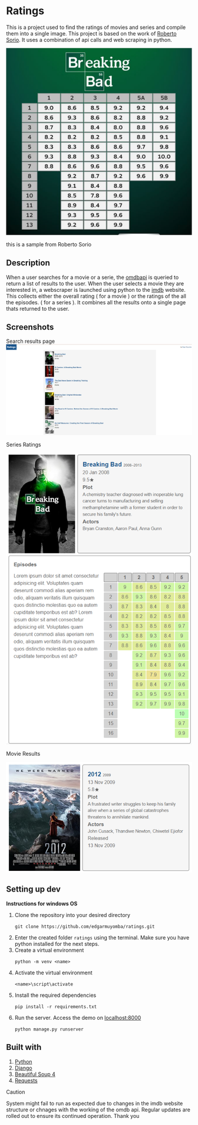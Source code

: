 # Ratings
This is a project used to find the ratings of movies and series and compile them into a single image. This project is based on the work of [Roberto Sorio](https://www.tiktok.com/@robertosorio08).
It uses a combination of api calls and web scraping in python. 

![Sample from robertosorio08](./screenshots/original.png)

this is a sample from Roberto Sorio

## Description
When a user searches for a movie or a serie, the [omdbapi](https://www.omdbapi.com/) is queried to return a list of results to the user.
When the user selects a movie they are interested in, a webscraper is launched using python to the [imdb](https://imdb.com/) website. This collects either the overall rating ( for a movie ) or the ratings of the all the episodes. ( for a series ).
It combines all the results onto a single page thats returned to the user.

## Screenshots
Search results page
![Search Results](./screenshots/searchresults.png)

Series Ratings

![Series Ratings](./screenshots/seriesresults.png)

Movie Results

![Movie Results](./screenshots/movieresults.png)

## Setting up dev
**Instructions for windows OS**
1. Clone the repository into your desired directory
   ```
   git clone https://github.com/edgarmuyomba/ratings.git
   ```
2. Enter the created folder `ratings` using the terminal. Make sure you have python installed for the next steps.
3. Create a virtual environment
   ```
   python -m venv <name>
   ```
4. Activate the virtual environment
   ```
   <name>\script\activate
   ```
5. Install the required dependencies
   ```
   pip install -r requirements.txt
   ```
6. Run the server. Access the demo on [localhost:8000](http://localhost:8000/)
   ```
   python manage.py runserver
   ```

## Built with
1. [Python](https://www.python.org/)
2. [Django](https://www.djangoproject.com/)
3. [Beautiful Soup 4](https://pypi.org/project/beautifulsoup4/)
4. [Requests](https://pypi.org/project/requests/)

> [!CAUTION]
> System might fail to run as expected due to changes in the imdb website structure or chnages with the working of the omdb api. Regular updates are rolled out to ensure its continued operation. Thank you
